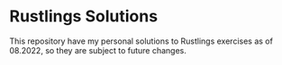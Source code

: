 # Rustlings Solutions
This repository have my personal solutions to Rustlings exercises as of 08.2022, so they are subject to future changes. 
